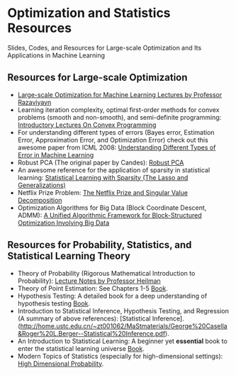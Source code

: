 # Optimization and Statistics Resources
Slides, Codes, and Resources for Large-scale Optimization and Its Applications in Machine Learning

## Resources for Large-scale Optimization
* [Large-scale Optimization for Machine Learning Lectures by Professor Razaviyayn](https://sites.usc.edu/razaviyayn/teaching-ise-633/)
* Learning iteration complexity, optimal first-order methods for convex problems (smooth and non-smooth), and semi-definite programming:
[Introductory Lectures On Convex Programming](https://citeseerx.ist.psu.edu/viewdoc/download?doi=10.1.1.693.855&rep=rep1&type=pdf)
* For understanding different types of errors (Bayes error, Estimation Error, Approximation Error, and Optimization Error) check out this awesome paper from ICML 2008:
[Understanding Different Types of Error in Machine Learning](http://icml2008.cs.helsinki.fi/papers/266.pdf)  
* Robust PCA (The original paper by Candes):
[Robust PCA](https://arxiv.org/abs/0912.3599)
* An awesome reference for the application of sparsity in statistical learning:
[Statistical Learning with Sparsity (The Lasso and Generalizations)](https://web.stanford.edu/~hastie/StatLearnSparsity_files/SLS.pdf)
* Netflix Prize Problem:
[The Netflix Prize and Singular Value Decomposition](https://pantelis.github.io/cs301/docs/common/lectures/recommenders/netflix)
* Optimization Algorithms for Big Data (Block Coordinate Descent, ADMM):
[A Unified Algorithmic Framework for Block-Structured Optimization Involving Big Data](https://arxiv.org/pdf/1511.02746.pdf)

## Resources for Probability, Statistics, and Statistical Learning Theory

* Theory of Probability (Rigorous Mathematical Introduction to Probability): [Lecture Notes by Professor Heilman](http://www.stevenheilman.org/~heilman/teach/507a.pdf)
* Theory of Point Estimation: See Chapters 1-5 [Book](https://www.dcpehvpm.org/E-Content/Stat/E%20L%20Lehaman.pdf).
* Hypothesis Testing: A detailed book for a deep understanding of hypothesis testing [Book](https://sites.stat.washington.edu/jaw/COURSES/580s/582/HO/Lehmann_and_Romano-TestingStatisticalHypotheses.pdf).
* Introduction to Statistical Inference, Hypothesis Testing, and Regression (A summary of above references): [Statistical Inference].(http://home.ustc.edu.cn/~zt001062/MaStmaterials/George%20Casella&Roger%20L.Berger--Statistical%20Inference.pdf).
* An Introduction to Statistical Learning: A beginner yet **essential** book to enter the statistical learning universe [Book](https://www.statlearning.com/).
* Modern Topics of Statistics (especially for high-dimensional settings): [High Dimensional Probability](math.uci.edu/~rvershyn/papers/HDP-book/HDP-book.html#).
  

